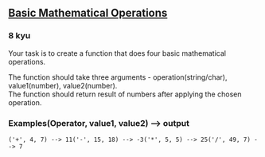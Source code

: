 <h2><a href=https://www.codewars.com/kata/57356c55867b9b7a60000bd7/train/csharp target="_blank">Basic Mathematical Operations</a></h2><h3>8 kyu</h3><p>Your task is to create a function that does four basic mathematical operations.</p><p>The function should take three arguments - operation(string/char), value1(number), value2(number).<br>The function should return result of numbers after applying the chosen operation.</p><h3 id="examplesoperator-value1-value2----output">Examples(Operator, value1, value2) --&gt; output</h3><pre><code>('+', 4, 7) --&gt; 11('-', 15, 18) --&gt; -3('*', 5, 5) --&gt; 25('/', 49, 7) --&gt; 7</code></pre>